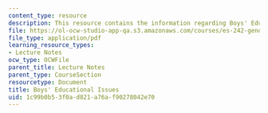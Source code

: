 ```yaml
---
content_type: resource
description: This resource contains the information regarding Boys' Educational Issues.
file: https://ol-ocw-studio-app-qa.s3.amazonaws.com/courses/es-242-gender-issues-in-academics-and-academia-spring-2004/1c99b0b53f0ad821a76af90278042e70_MITES_242S04_ses2.pdf
file_type: application/pdf
learning_resource_types:
- Lecture Notes
ocw_type: OCWFile
parent_title: Lecture Notes
parent_type: CourseSection
resourcetype: Document
title: Boys' Educational Issues
uid: 1c99b0b5-3f0a-d821-a76a-f90278042e70
---
```

